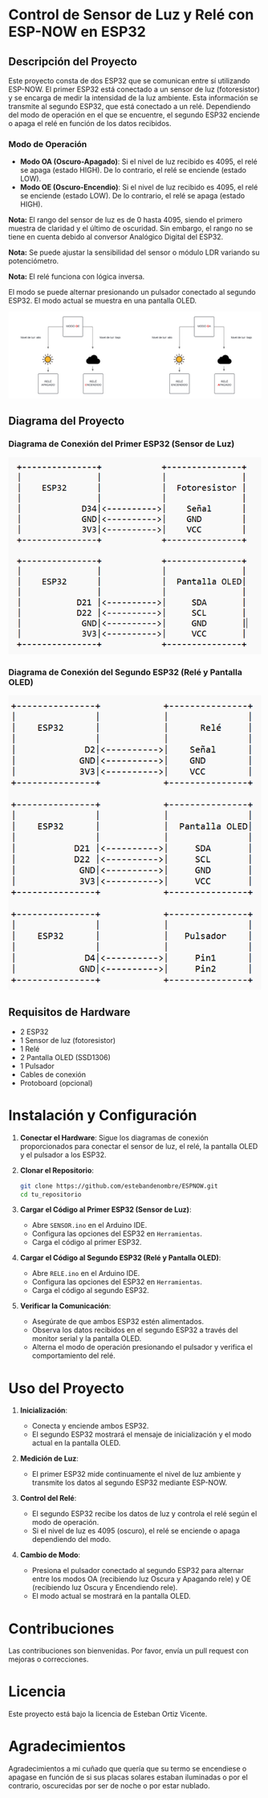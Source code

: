 # Control de Sensor de Luz y Relé con ESP-NOW en ESP32

## Descripción del Proyecto

Este proyecto consta de dos ESP32 que se comunican entre sí utilizando ESP-NOW. El primer ESP32 está conectado a un sensor de luz (fotoresistor) y se encarga de medir la intensidad de la luz ambiente. Esta información se transmite al segundo ESP32, que está conectado a un relé. Dependiendo del modo de operación en el que se encuentre, el segundo ESP32 enciende o apaga el relé en función de los datos recibidos.

### Modo de Operación

- **Modo OA (Oscuro-Apagado)**: Si el nivel de luz recibido es 4095, el relé se apaga (estado HIGH). De lo contrario, el relé se enciende (estado LOW).
- **Modo OE (Oscuro-Encendio)**: Si el nivel de luz recibido es 4095, el relé se enciende (estado LOW). De lo contrario, el relé se apaga (estado HIGH).

**Nota:** El rango del sensor de luz es de 0 hasta 4095, siendo el primero muestra de claridad y el último de oscuridad. Sin embargo, el rango no se tiene en cuenta debido al conversor Analógico Digital del ESP32. 

**Nota:** Se puede ajustar la sensibilidad del sensor o módulo LDR variando su potenciómetro. 

**Nota:** El relé funciona con lógica inversa.

El modo se puede alternar presionando un pulsador conectado al segundo ESP32. El modo actual se muestra en una pantalla OLED.

![Diagrama sobre los diferentes modos](diagrama_modos.png)

## Diagrama del Proyecto

### Diagrama de Conexión del Primer ESP32 (Sensor de Luz)

![](diagrama_conexion_primer_ESP.png)


### Diagrama de Conexión del Segundo ESP32 (Relé y Pantalla OLED)


![](diagrama_conexion_segundo_ESP.png)

## Requisitos de Hardware
- 2 ESP32
- 1 Sensor de luz (fotoresistor)
- 1 Relé
- 2 Pantalla OLED (SSD1306)
- 1 Pulsador
- Cables de conexión
- Protoboard (opcional)

# Instalación y Configuración

1. **Conectar el Hardware**: Sigue los diagramas de conexión proporcionados para conectar el sensor de luz, el relé, la pantalla OLED y el pulsador a los ESP32.
   
2. **Clonar el Repositorio**:

    ```sh
    git clone https://github.com/estebandenombre/ESPNOW.git
    cd tu_repositorio
    ```

3. **Cargar el Código al Primer ESP32 (Sensor de Luz)**:
   - Abre `SENSOR.ino` en el Arduino IDE.
   - Configura las opciones del ESP32 en `Herramientas`.
   - Carga el código al primer ESP32.

4. **Cargar el Código al Segundo ESP32 (Relé y Pantalla OLED)**:
   - Abre `RELE.ino` en el Arduino IDE.
   - Configura las opciones del ESP32 en `Herramientas`.
   - Carga el código al segundo ESP32.

5. **Verificar la Comunicación**:
   - Asegúrate de que ambos ESP32 estén alimentados.
   - Observa los datos recibidos en el segundo ESP32 a través del monitor serial y la pantalla OLED.
   - Alterna el modo de operación presionando el pulsador y verifica el comportamiento del relé.

# Uso del Proyecto

1. **Inicialización**:
   - Conecta y enciende ambos ESP32.
   - El segundo ESP32 mostrará el mensaje de inicialización y el modo actual en la pantalla OLED.

2. **Medición de Luz**:
   - El primer ESP32 mide continuamente el nivel de luz ambiente y transmite los datos al segundo ESP32 mediante ESP-NOW.

3. **Control del Relé**:
   - El segundo ESP32 recibe los datos de luz y controla el relé según el modo de operación.
   - Si el nivel de luz es 4095 (oscuro), el relé se enciende o apaga dependiendo del modo.

4. **Cambio de Modo**:
   - Presiona el pulsador conectado al segundo ESP32 para alternar entre los modos OA (recibiendo luz Oscura y Apagando rele) y OE (recibiendo luz Oscura y Encendiendo rele).
   - El modo actual se mostrará en la pantalla OLED.

# Contribuciones

Las contribuciones son bienvenidas. Por favor, envía un pull request con mejoras o correcciones.

# Licencia

Este proyecto está bajo la licencia de Esteban Ortiz Vicente. 

# Agradecimientos

Agradecimientos a mi cuñado que quería que su termo se encendiese o apagase en función de si sus placas solares estaban iluminadas o por el contrario, oscurecidas  por ser de noche o por estar nublado. 


